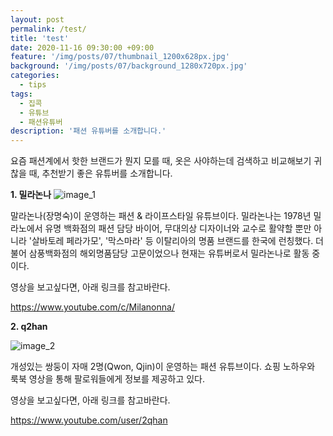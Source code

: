 ```yaml
---
layout: post
permalink: /test/
title: 'test'
date: 2020-11-16 09:30:00 +09:00
feature: '/img/posts/07/thumbnail_1200x628px.jpg'
background: '/img/posts/07/background_1280x720px.jpg'
categories:
  - tips
tags:
  - 집콕
  - 유튜브
  - 패션유튜버
description: '패션 유튜버를 소개합니다.'
---
```


요즘 패션계에서 핫한 브랜드가 뭔지 모를 때,
옷은 사야하는데 검색하고 비교해보기 귀찮을 때,
추천받기 좋은 유튜버를 소개합니다.

**1. 밀라논나**
![image_1](https://ifh.cc/g/0N66gv.jpg)

말라논나(장명숙)이 운영하는 패션 & 라이프스타일 유튜브이다.
밀라논나는 1978년 밀라노에서 유명 백화점의 패션 담당 바이어, 무대의상 디자이너와 교수로 활약할 뿐만 아니라 '살바토레 페라가모', '막스마라' 등 이탈리아의 명품 브랜드를 한국에 런칭했다. 더불어 삼풍백화점의 해외명품담당 고문이었으나 현재는 유튜버로서 밀라논나로 활동 중이다.

영상을 보고싶다면, 아래 링크를 참고바란다.

https://www.youtube.com/c/Milanonna/



**2. q2han**

![image_2](https://ifh.cc/g/cReYFP.jpg)

개성있는 쌍둥이 자매 2명(Qwon, Qjin)이 운영하는 패션 유튜브이다.
쇼핑 노하우와 룩북 영상을 통해 팔로워들에게 정보를 제공하고 있다.

영상을 보고싶다면, 아래 링크를 참고바란다.

https://www.youtube.com/user/2qhan
